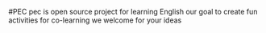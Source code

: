 #PEC
pec is open source project for learning English
our goal to create fun activities for co-learning
we welcome for your ideas
 

